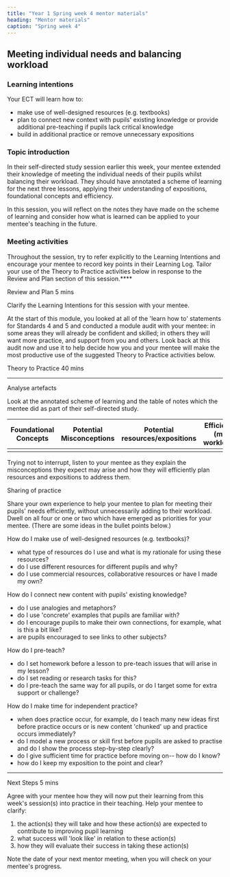 ```yaml
---
title: "Year 1 Spring week 4 mentor materials"
heading: "Mentor materials"
caption: "Spring week 4"
---
```


## Meeting individual needs and balancing workload

### Learning intentions

Your ECT will learn how to:

- make use of well-designed resources (e.g. textbooks)
- plan to connect new context with pupils' existing knowledge or provide additional pre-teaching if pupils lack critical knowledge
- build in additional practice or remove unnecessary expositions

### Topic introduction

In their self-directed study session earlier this week, your mentee extended their knowledge of meeting the individual needs of their pupils whilst balancing their workload. They should have annotated a scheme of learning for the next three lessons, applying their understanding of expositions, foundational concepts and efficiency.

In this session, you will reflect on the notes they have made on the scheme of learning and consider how what is learned can be applied to your mentee's teaching in the future.

### Meeting activities

Throughout the session, try to refer explicitly to the Learning Intentions and encourage your mentee to record key points in their Learning Log. Tailor your use of the Theory to Practice activities below in response to the Review and Plan section of this session.\*\*\*\*

Review and Plan 5 mins

Clarify the Learning Intentions for this session with your mentee.

At the start of this module, you looked at all of the 'learn how to' statements for Standards 4 and 5 and conducted a module audit with your mentee: in some areas they will already be confident and skilled; in others they will want more practice, and support from you and others. Look back at this audit now and use it to help decide how you and your mentee will make the most productive use of the suggested Theory to Practice activities below.

Theory to Practice 40 mins

---

Analyse artefacts

Look at the annotated scheme of learning and the table of notes which the mentee did as part of their self-directed study.

| Foundational Concepts | Potential Misconceptions | Potential resources/expositions | Efficient? (my workload) |
| --------------------- | ------------------------ | ------------------------------- | ------------------------ |
|                       |                          |                                 |                          |

Trying not to interrupt, listen to your mentee as they explain the misconceptions they expect may arise and how they will efficiently plan resources and expositions to address them.

Sharing of practice

Share your own experience to help your mentee to plan for meeting their pupils' needs efficiently, without unnecessarily adding to their workload. Dwell on all four or one or two which have emerged as priorities for your mentee. (There are some ideas in the bullet points below.)

How do I make use of well-designed resources (e.g. textbooks)?

- what type of resources do I use and what is my rationale for using these resources?
- do I use different resources for different pupils and why?
- do I use commercial resources, collaborative resources or have I made my own?

How do I connect new content with pupils' existing knowledge?

- do I use analogies and metaphors?
- do I use 'concrete' examples that pupils are familiar with?
- do I encourage pupils to make their own connections, for example, what is this a bit like?
- are pupils encouraged to see links to other subjects?

How do I pre-teach?

- do I set homework before a lesson to pre-teach issues that will arise in my lesson?
- do I set reading or research tasks for this?
- do I pre-teach the same way for all pupils, or do I target some for extra support or challenge?

How do I make time for independent practice?

- when does practice occur, for example, do I teach many new ideas first before practice occurs or is new content 'chunked' up and practice occurs immediately?
- do I model a new process or skill first before pupils are asked to practise and do I show the process step-by-step clearly?
- do I give sufficient time for practice before moving on-- how do I know?
- how do I keep my exposition to the point and clear?

---

Next Steps 5 mins

Agree with your mentee how they will now put their learning from this week's session(s) into practice in their teaching. Help your mentee to clarify:

1. the action(s) they will take and how these action(s) are expected to contribute to improving pupil learning
2. what success will 'look like' in relation to these action(s)
3. how they will evaluate their success in taking these action(s)

Note the date of your next mentor meeting, when you will check on your mentee's progress.
